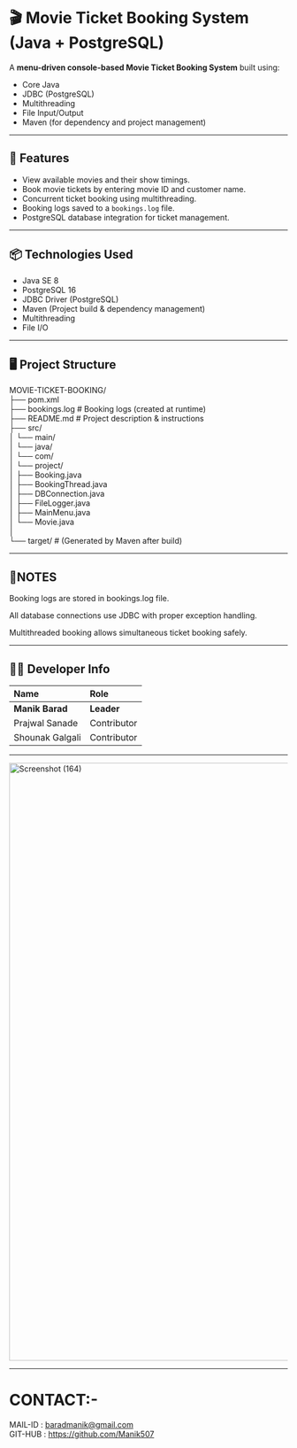 # 🎬 Movie Ticket Booking System (Java + PostgreSQL)

A **menu-driven console-based Movie Ticket Booking System** built using:
- Core Java  
- JDBC (PostgreSQL)  
- Multithreading  
- File Input/Output  
- Maven (for dependency and project management)

---

## 📌 Features
- View available movies and their show timings.
- Book movie tickets by entering movie ID and customer name.
- Concurrent ticket booking using multithreading.
- Booking logs saved to a `bookings.log` file.
- PostgreSQL database integration for ticket management.

---

## 📦 Technologies Used
- Java SE 8
- PostgreSQL 16
- JDBC Driver (PostgreSQL)
- Maven (Project build & dependency management)
- Multithreading
- File I/O

---

## 🖥️ Project Structure
MOVIE-TICKET-BOOKING/<BR>
├── pom.xml<BR>
├── bookings.log                # Booking logs (created at runtime)<BR>
├── README.md                   # Project description & instructions<BR>
├── src/<BR>
│   └── main/<BR>
│       └── java/<BR>
│           └── com/<BR>
│               └── project/<BR>
│                   ├── Booking.java<BR>
│                   ├── BookingThread.java<BR>
│                   ├── DBConnection.java<BR>
│                   ├── FileLogger.java<BR>
│                   ├── MainMenu.java<BR>
│                   └── Movie.java<BR>
│<BR>
└── target/                     # (Generated by Maven after build)<BR>

---

## 📜NOTES
Booking logs are stored in bookings.log file.

All database connections use JDBC with proper exception handling.

Multithreaded booking allows simultaneous ticket booking safely.

---


## 👨‍💻 Developer Info

| Name               | Role        |
|:------------------|:------------|
| **Manik Barad**    | **Leader**  |
| Prajwal Sanade     | Contributor |
| Shounak Galgali    | Contributor |


---

<img width="1920" height="1080" alt="Screenshot (164)" src="https://github.com/user-attachments/assets/d22b12eb-8b6c-445b-b852-256b5601c80c" />

---

# CONTACT:-
MAIL-ID : baradmanik@gmail.com<br>
GIT-HUB : https://github.com/Manik507
